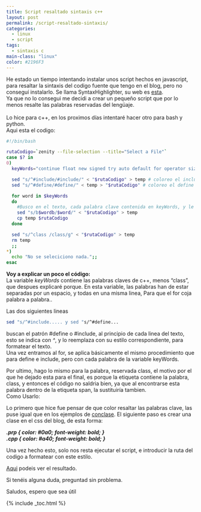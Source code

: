 ```yaml
---
title: Script resaltado sintaxis c++
layout: post
permalink: /script-resaltado-sintaxis/
categories:
  - linux
  - script
tags:
  - sintaxis c
main-class: "linux"
color: #2196F3
---
```

He estado un tiempo intentando instalar unos script hechos en javascript, para resaltar la sintaxis del codigo fuente que tengo en el blog, pero no conseguí instalarlo. Se llama SyntaxHighlighter, su web es <a href="http://alexgorbatchev.com/SyntaxHighlighter/" target="_blank">esta</a>.  
Ya que no lo consegui me decidi a crear un pequeño script que por lo menos resalte las palabras reservadas del lengüaje.  
 <br /> Lo hice para c++, en los proximos días intentaré hacer otro para bash y python.<br /> Aqui esta el codigo:</p>

```bash
#!/bin/bash

rutaCodigo=`zenity --file-selection --title="Select a File"`
case $? in
0)
  keyWords="continue float new signed try auto default for operator sizeof typedef break delete friend private static union case do goto protected struct unsigned catch double if public switch virtual char else inline register template void enum int return this volatile const extern long short throw while bool cout cin using namespace"

  sed "s/^#include/#include/" < "$rutaCodigo" > temp # coloreo el include
  sed "s/^#define/#define/" < temp > "$rutaCodigo" # coloreo el define

  for word in $keyWords
  do
    #Busco en el texto, cada palabra clave contenida en keyWords, y le añado la etiqueta span
    sed "s/b$wordb/$word/" < "$rutaCodigo" > temp
    cp temp $rutaCodigo
  done

  sed "s/^class /class/g" < "$rutaCodigo" > temp
  rm temp
  ;;
*)
  echo "No se seleciciono nada.";;
esac

```

<p>
  <b>Voy a explicar un poco el código:</b><br /> La variable <em>keyWords</em> contiene las palabras claves de c++, menos &#8220;class&#8221;, que despues explicaré porque. En esta variable, las palabras han de estar separadas por un espacio, y todas en una misma linea, Para que el for coja palabra a palabra..
</p>

<p>
  Las dos siguientes lineas

  ```bash
sed "s/^#include..... y sed "s/^#define...
```

  <p>
    buscan el patrón #define o #include, al principio de cada linea del texto, esto se indica con <em>^</em>, y lo reemplaza con su estilo correspondiente, para formatear el texto.<br /> Una vez entramos al for, se aplica básicamente el mismo procedimiento que para define e include, pero con cada palabra de la variable keyWords.
  </p>

  <p>
    Por ultimo, hago lo mismo para la palabra, reservada class, el motivo por el que he dejado esta para el final, es porque la etiqueta <span class...> contiene la palabra, class, y entonces el código no saldria bien, ya que al encontrarse esta palabra dentro de la etiqueta span, la sustituiría tambien.<br /> Como Usarlo:
  </p>

  <p>
    Lo primero que hice fue pensar de que color resaltar las palabras clave, las puse igual que en los ejemplos de <a href="http://conclase.net/" target="_blank">conclase</a>. El siguiente paso es crear una clase en el css del blog, de esta forma:
  </p>

  <p>
    <b><i>.prp { color: #0a0; font-weight: bold; }<br /> .cpp { color: #a40; font-weight: bold; }</i></b>
  </p>

  <p>
    Una vez hecho esto, solo nos resta ejecutar el script, e introducir la ruta del codigo a formatear con este estilo.
  </p>

  <p>
    <a href="http://bashyc.blogspot.com/p/curso-c.html#ejercicio111" target="_blank">Aqui</a> podeis ver el resultado.
  </p>

  <p>
    Si tenéis alguna duda, preguntad sin problema.
  </p>

  <p>
    Saludos, espero que sea útil<br />
  </p>



{% include _toc.html %}
